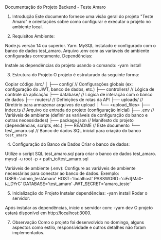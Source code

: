 Documentação do Projeto Backend - Teste Amaro
1. Introdução
Este documento fornece uma visão geral do projeto "Teste Amaro" e orientações sobre como configurar e executar o projeto no ambiente local.

2. Requisitos
Ambiente:

Node.js versão 14 ou superior.
Yarn.
MySQL instalado e configurado com o banco de dados test_amaro.
Arquivo .env com as variáveis de ambiente configuradas corretamente.
Dependências:

Instale as dependências do projeto usando o comando:
-yarn install


3. Estrutura do Projeto
O projeto é estruturado da seguinte forma:

Copiar código
/src/
│
├── config/         // Configurações globais (ex: configuração do JWT, banco de dados, etc.)
├── controllers/    // Lógica de controle da aplicação
├── database/       // Lógica de interação com o banco de dados
├── routers/        // Definições de rotas da API
├── uploads/        // Diretório para armazenar arquivos de upload
│   └── <upload_files>
├── index.ts        // Arquivo de entrada do projeto (configuração inicial)
├── .env            // Variáveis de ambiente (definir as variáveis de configuração do banco e outras necessidades)
├── package.json    // Manifesto do projeto (dependências, scripts, etc.)
├── README          // Este documento
└── test_amaro.sql  // Banco de dados SQL inicial para criação do banco `test_amaro`



4. Configuração do Banco de Dados
Criar o banco de dados:

Utilize o script SQL test_amaro.sql para criar o banco de dados test_amaro.
mysql -u root -p < path_to/test_amaro.sql

Variáveis de ambiente (.env):
Configure as variáveis de ambiente necessárias para conectar ao banco de dados. Exemplo:
USER='admin_testAmaro'
HOST='localhost'
PASSWORD='ciEd[Ma0-iJ_DYrC'
DATABASE='test_amaro'
JWT_SECRET='amaro_teste'


5. Inicialização do Projeto
Instalar dependências:
-yarn install
Rodar o servidor:

Após instalar as dependências, inicie o servidor com:
-yarn dev
O projeto estará disponível em http://localhost:3000.


7. Observação
Como o projeto foi desenvolvido no domingo, alguns aspectos como estilo, responsividade e outros detalhes não foram implementados.

